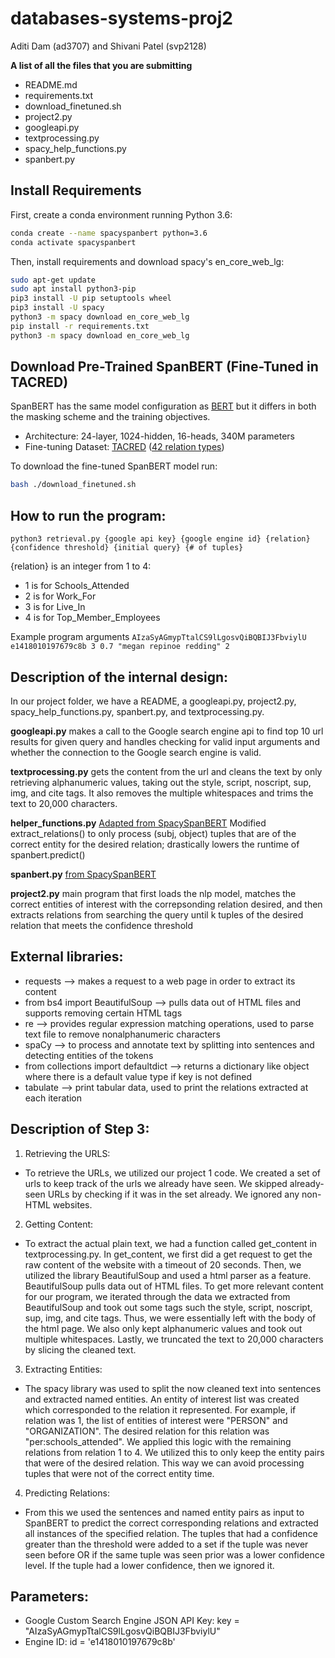 # databases-systems-proj2
Aditi Dam (ad3707) and Shivani Patel (svp2128)

**A list of all the files that you are submitting**
 - README.md
 - requirements.txt 
 - download_finetuned.sh
 - project2.py
 - googleapi.py 
 - textprocessing.py
 - spacy_help_functions.py
 - spanbert.py


## Install Requirements
First, create a conda environment running Python 3.6:

```bash
conda create --name spacyspanbert python=3.6
conda activate spacyspanbert
```

Then, install requirements and download spacy's en_core_web_lg:
```bash
sudo apt-get update
sudo apt install python3-pip
pip3 install -U pip setuptools wheel
pip3 install -U spacy
python3 -m spacy download en_core_web_lg
pip install -r requirements.txt
python3 -m spacy download en_core_web_lg
```

## Download Pre-Trained SpanBERT (Fine-Tuned in TACRED)
SpanBERT has the same model configuration as [BERT](https://github.com/google-research/bert) but it differs in
both the masking scheme and the training objectives.

* Architecture: 24-layer, 1024-hidden, 16-heads, 340M parameters
* Fine-tuning Dataset: [TACRED](https://nlp.stanford.edu/projects/tacred/) ([42 relation types](https://github.com/gkaramanolakis/SpanBERT/blob/master/relations.txt))

To download the fine-tuned SpanBERT model run: 

```bash
bash ./download_finetuned.sh
```

## How to run the program:
```python3 retrieval.py {google api key} {google engine id} {relation} {confidence threshold} {initial query} {# of tuples}```

 {relation} is an integer from 1 to 4:
 - 1 is for Schools_Attended
 - 2 is for Work_For
 - 3 is for Live_In
 - 4 is for Top_Member_Employees
 
Example program arguments
```AIzaSyAGmypTtalCS9lLgosvQiBQBIJ3FbviylU e1418010197679c8b 3 0.7 "megan repinoe redding" 2```

## Description of the internal design:
In our project folder, we have a README, a googleapi.py, project2.py, spacy_help_functions.py, spanbert.py, and textprocessing.py. 

**googleapi.py** makes a call to the Google search engine api to find top 10 url results for given query and handles checking for valid input arguments and whether the connection to the Google search engine is valid.

**textprocessing.py** gets the content from the url and cleans the text by only retrieving alphanumeric values, taking out the style, script, noscript, sup, img, and cite tags. It also removes the multiple whitespaces and trims the text to 20,000 characters. 

**helper_functions.py** [Adapted from SpacySpanBERT](https://github.com/gkaramanolakis/SpacySpanBERT/blob/master/README.md) Modified extract_relations() to only process (subj, object) tuples that are of the correct entity for the desired relation; drastically lowers the runtime of spanbert.predict()

**spanbert.py** [from SpacySpanBERT](https://github.com/gkaramanolakis/SpacySpanBERT/blob/master/README.md)

**project2.py** main program that first loads the nlp model, matches the correct entities of interest with the correpsonding relation desired, and then extracts relations from searching the query until k tuples of the desired relation that meets the confidence threshold


## External libraries:
- requests --> makes a request to a web page in order to extract its content
- from bs4 import BeautifulSoup --> pulls data out of HTML files and supports removing certain HTML tags
- re --> provides regular expression matching operations, used to parse text file to remove nonalphanumeric characters
- spaCy --> to process and annotate text by splitting into sentences and detecting entities of the tokens
- from collections import defaultdict --> returns a dictionary like object where there is a default value type if key is not defined
- tabulate --> print tabular data, used to print the relations extracted at each iteration


## Description of Step 3:
1) Retrieving the URLS: 
 - To retrieve the URLs, we utilized our project 1 code. We created a set of urls to keep track of the urls we already have seen. We skipped already-seen URLs by checking if it was in the set already. We ignored any non-HTML websites.

2) Getting Content: 
- To extract the actual plain text, we had a function called get_content in textprocessing.py. In get_content, we first did a get request to get the raw content of the website with a timeout of 20 seconds. Then, we utilized the library BeautifulSoup and used a html parser as a feature. BeautifulSoup pulls data out of HTML files. To get more relevant content for our program, we iterated through the data we extracted from BeautifulSoup and took out some tags such the style, script, noscript, sup, img, and cite tags. Thus, we were essentially left with the body of the html page. We also only kept alphanumeric values and took out multiple whitespaces. Lastly, we truncated the text to 20,000 characters by slicing the cleaned text. 

3) Extracting Entities:
 - The spacy library was used to split the now cleaned text into sentences and extracted named entities. An entity of interest list was created which corresponded to the relation it represented. For example, if relation was 1, the list of entities of interest were "PERSON" and "ORGANIZATION". The desired relation for this relation was "per:schools_attended". We applied this logic with the remaining relations from relation 1 to 4. We utilized this to only keep the entity pairs that were of the desired relation. This way we can avoid processing tuples that were not of the correct entity time. 

4) Predicting Relations: 
- From this we used the sentences and named entity pairs as input to SpanBERT to predict the correct corresponding relations and extracted all instances of the specified relation. The tuples that had a confidence greater than the threshold were added to a set if the tuple was never seen before OR if the same tuple was seen prior was a lower confidence level. If the tuple had a lower confidence, then we ignored it. 
 
## Parameters:
- Google Custom Search Engine JSON API Key: key = "AIzaSyAGmypTtalCS9lLgosvQiBQBIJ3FbviylU"
- Engine ID: id = 'e1418010197679c8b'
